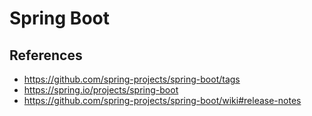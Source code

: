 # Spring Boot

## References

- https://github.com/spring-projects/spring-boot/tags
- https://spring.io/projects/spring-boot
- https://github.com/spring-projects/spring-boot/wiki#release-notes

